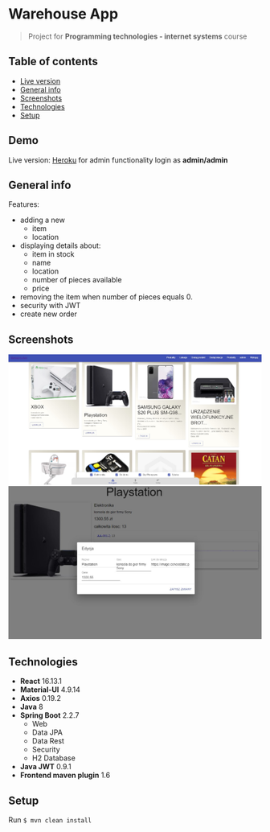 # Warehouse App
> Project for **Programming technologies - internet systems** course

## Table of contents
* [Live version](#demo)
* [General info](#general-info)
* [Screenshots](#screenshots)
* [Technologies](#technologies)
* [Setup](#setup)

## Demo
Live version: [Heroku](https://warehouse-front.herokuapp.com)
for admin functionality login as **admin/admin**

## General info
Features:
* adding a new 
    * item
    * location
* displaying details about: 
  * item in stock
  * name
  * location
  * number of pieces available
  * price 
* removing the item when number of pieces equals 0.
* security with JWT
* create new order

## Screenshots
![products](./readme-screenshots/products.jpg)
![edit product](./readme-screenshots/edit-product.jpg)

## Technologies
* **React** 16.13.1
* **Material-UI**  4.9.14
* **Axios**  0.19.2
* **Java**  8
* **Spring Boot**  2.2.7
    * Web
    * Data JPA
    * Data Rest
    * Security
    * H2 Database
* **Java JWT**  0.9.1
* **Frontend maven plugin**  1.6

## Setup
Run `$ mvn clean install`
